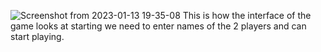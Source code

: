 ![Screenshot from 2023-01-13 19-35-08](https://user-images.githubusercontent.com/83955924/212339087-5bbcfa0d-ad26-4e9e-b2c2-0bd99672c361.png)
This is how the interface of the game looks at starting 
we need to enter names of the 2 players and can start playing.
